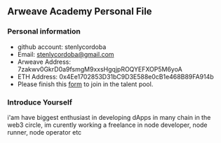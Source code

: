 ## Arweave Academy Personal File

### Personal information

- github account: stenlycordoba
- Email: stenlycordoba@gmail.com
- Arweave Address: 7zakwv0GkrD0a9fsmgM9xxsHgqjpROQYEFXOP5M6yoA
- ETH Address: 0x4Ee1702853D31bC9D3E588e0cB1e468B89FA914b
- Please finish this [form](https://docs.google.com/forms/d/e/1FAIpQLSfWA5fIIcBgmRppm3jNz5vmf9Mai_QMVil-2pO4r7YKn_Zhtw/viewform?usp=sf_link) to join in the talent pool.

### Introduce Yourself
 i'am have biggest enthusiast in developing dApps in many chain in the web3 circle, im curently working a freelance in node developer, node runner, node operator etc
